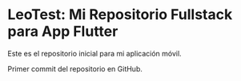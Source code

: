 # LeoTest: Mi Repositorio Fullstack para App Flutter

Este es el repositorio inicial para mi aplicación móvil.

Primer commit del repositorio en GitHub.